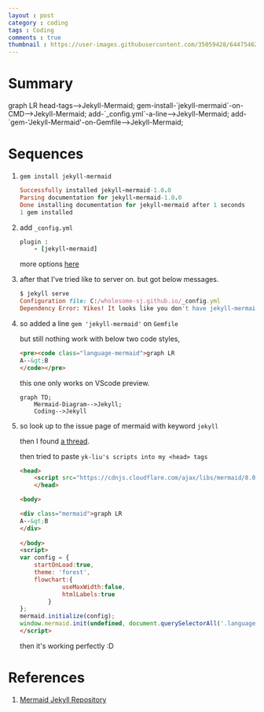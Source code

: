 ```yaml
---
layout : post
category : coding
tags : Coding
comments : true
thumbnail : https://user-images.githubusercontent.com/35059428/64475462-c374ac80-d1b5-11e9-8e94-639302d6dbd4.png
---
```



# Summary

<div class="mermaid">
graph LR
head-tags-->Jekyll-Mermaid;
gem-install-`jekyll-mermaid`-on-CMD-->Jekyll-Mermaid;
add-`_config.yml`-a-line-->Jekyll-Mermaid;
add-`gem-'Jekyll-Mermaid'-on-Gemfile-->Jekyll-Mermaid;

</div>

# Sequences

1. `gem install jekyll-mermaid`

    ```ruby
    Successfully installed jekyll-mermaid-1.0.0
    Parsing documentation for jekyll-mermaid-1.0.0
    Done installing documentation for jekyll-mermaid after 1 seconds
    1 gem installed
    ```

2. add `_config.yml`

    ```ruby
    plugin : 
        - [jekyll-mermaid]
    ```

    more options [here](https://github.com/knsv/mermaid/wiki)



3. after that I've tried like to server on. but got below messages.

    ```ruby
    $ jekyll serve
    Configuration file: C:/wholesome-sj.github.io/_config.yml
    Dependency Error: Yikes! It looks like you don't have jekyll-mermaid or one of its dependencies installed. In order to use Jekyll as currently configured, you'll need to install this gem. The full error message from Ruby is: 'cannot load such file -- jekyll-mermaid' If you run into trouble, you can find helpful resources at https://jekyllrb.com/help/! 
    ```

4. so added a line `gem 'jekyll-mermaid'` on `Gemfile`

    but still nothing work with below two code styles,

    ```html
    <pre><code class="language-mermaid">graph LR
    A--&gt;B
    </code></pre>
    ```

    this one only works on VScode preview.
    ```mermaid
    graph TD;
        Mermaid-Diagram-->Jekyll;
        Coding-->Jekyll
    ```

5. so look up to the issue page of mermaid with keyword `jekyll`

    then I found [a thread](https://github.com/knsv/mermaid/issues/772#discussion_bucket).

    then tried to paste `yk-liu's scripts into my <head> tags`

    ```html
    <head>
        <script src="https://cdnjs.cloudflare.com/ajax/libs/mermaid/8.0.0/mermaid.min.js"></script>
        </head>

    <body>

    <div class="mermaid">graph LR
    A--&gt;B
    </div>
        
    </body>
    <script>
    var config = {
        startOnLoad:true,
        theme: 'forest',
        flowchart:{
                useMaxWidth:false,
                htmlLabels:true
            }
    };
    mermaid.initialize(config);
    window.mermaid.init(undefined, document.querySelectorAll('.language-mermaid'));
    </script>
    ```

    then it's working perfectly :D

# References

1. [Mermaid Jekyll Repository](https://github.com/knsv/mermaid)

